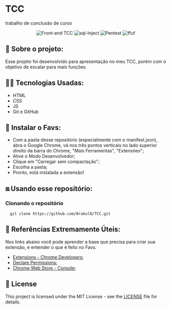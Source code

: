 # TCC
trabalho de conclusão de curso

<div align="center">
<img src="https://i.ibb.co/Jn6sF5j/index.png" alt="Front-end TCC">
<img src="https://i.ibb.co/BKGYPg7/sql-Inject.png" alt="sql-Inject">
<img src="https://i.ibb.co/FVWsr2F/Front-end-TCC.png" alt="Pentest">
<img src="https://i.ibb.co/gJCNHVg/ffuf.png" alt="ffuf">
</div>

## 📃 Sobre o projeto:
Esse projeto foi desenvolvido para apresentação no meu TCC, porém com o objetivo de escalar para mais funções.


## 👩‍💻 Tecnologias Usadas:
- HTML
- CSS
- JS
- Git e GitHub


## 📲 Instalar o Favs:
- Com a pasta desse repositório (especialmente com o manifest.json), abra o Google Chrome, vá nos três pontos verticais no lado superior direito da barra do Chrome, "Mais Ferramentas", "Extensões"; 
- Ative o Modo Desenvolvedor;
- Clique em "Carregar sem compactação";
- Escolha a pasta;
- Pronto, está instalada a extensão!


## 🔛 Usando esse repositório:
### Clonando o repositório
```
  git clone https://github.com/0rakul0/TCC.git
```

## 🔗 Referências Extremamente Úteis:
Nos links abaixo você pode aprender a base que precisa para criar sua extensão, e entender o que é feito no Favs.
- [Extensions - Chrome Developers](https://developer.chrome.com/docs/extensions/);
- [Declare Permissions](https://developer.chrome.com/docs/extensions/mv3/declare_permissions/);
- [Chrome Web Store - Console](https://chrome.google.com/webstore/devconsole/register?hl=pt-BR);


## 📜 License
This project is licensed under the MIT License - see the [LICENSE](https://github.com/warleys14/S-Compras/blob/master/LICENSE) file for details.